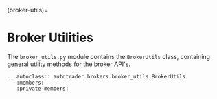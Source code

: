 (broker-utils)=
# Broker Utilities

The `broker_utils.py` module contains the `BrokerUtils` class, containing general utility methods 
for the broker API's.



```{eval-rst}
.. autoclass:: autotrader.brokers.broker_utils.BrokerUtils
   :members:
   :private-members:
```

